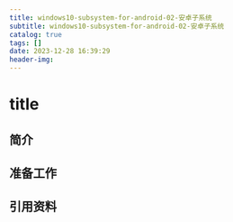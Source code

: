 ```yaml
---
title: windows10-subsystem-for-android-02-安卓子系统
subtitle: windows10-subsystem-for-android-02-安卓子系统
catalog: true
tags: []
date: 2023-12-28 16:39:29
header-img:
---
```


# title



## 简介



## 准备工作





## 引用资料

>
>
>
